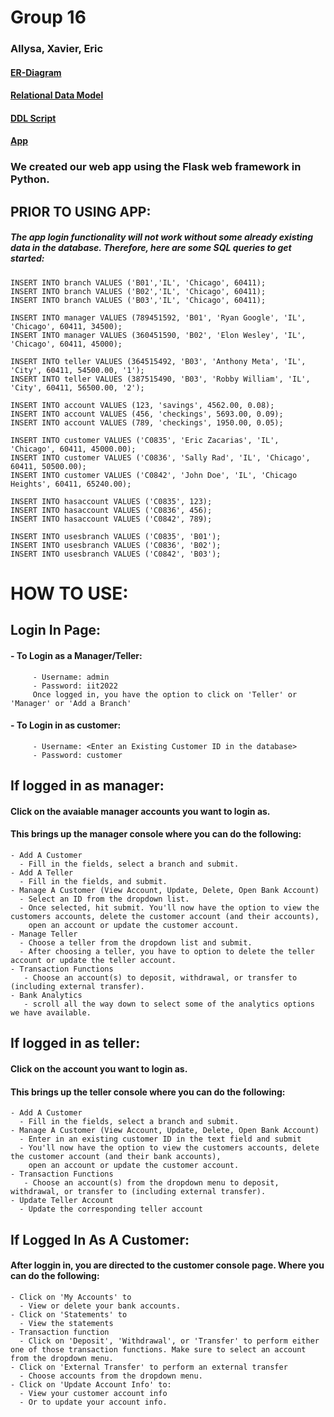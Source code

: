 # Group 16
### Allysa, Xavier, Eric

#### [ER-Diagram](https://github.com/IITTeaching/cs425-f22-group-16/blob/30eee1f99cd71f7d8c14084af92f617b34d6b3c9/ER-Diagram)

#### [Relational Data Model](https://github.com/IITTeaching/cs425-f22-group-16/blob/5b94079072f04ed48ae7a360377b9e095324c9e5/Relational%20Data%20Model&DDL_Script/RDM.drawio.pdf)

#### [DDL Script](https://github.com/IITTeaching/cs425-f22-group-16/blob/5b94079072f04ed48ae7a360377b9e095324c9e5/Relational%20Data%20Model&DDL_Script/Script-3.sql)

#### [App](https://github.com/IITTeaching/cs425-f22-group-16/tree/master/App)

### We created our web app using the Flask web framework in Python.

## PRIOR TO USING APP:
##### The app login functionality will not work without some already existing data in the database. Therefore, here are some SQL queries to get started:
    
    INSERT INTO branch VALUES ('B01','IL', 'Chicago', 60411);
    INSERT INTO branch VALUES ('B02','IL', 'Chicago', 60411);
    INSERT INTO branch VALUES ('B03','IL', 'Chicago', 60411);
    
    INSERT INTO manager VALUES (789451592, 'B01', 'Ryan Google', 'IL', 'Chicago', 60411, 34500);
    INSERT INTO manager VALUES (360451590, 'B02', 'Elon Wesley', 'IL', 'Chicago', 60411, 45000);
    
    INSERT INTO teller VALUES (364515492, 'B03', 'Anthony Meta', 'IL', 'City', 60411, 54500.00, '1');
    INSERT INTO teller VALUES (387515490, 'B03', 'Robby William', 'IL', 'City', 60411, 56500.00, '2');
    
    INSERT INTO account VALUES (123, 'savings', 4562.00, 0.08);
    INSERT INTO account VALUES (456, 'checkings', 5693.00, 0.09);
    INSERT INTO account VALUES (789, 'checkings', 1950.00, 0.05);
    
    INSERT INTO customer VALUES ('C0835', 'Eric Zacarias', 'IL', 'Chicago', 60411, 45000.00);
    INSERT INTO customer VALUES ('C0836', 'Sally Rad', 'IL', 'Chicago', 60411, 50500.00);
    INSERT INTO customer VALUES ('C0842', 'John Doe', 'IL', 'Chicago Heights', 60411, 65240.00);
    
    INSERT INTO hasaccount VALUES ('C0835', 123);
    INSERT INTO hasaccount VALUES ('C0836', 456);
    INSERT INTO hasaccount VALUES ('C0842', 789);
    
    INSERT INTO usesbranch VALUES ('C0835', 'B01');
    INSERT INTO usesbranch VALUES ('C0836', 'B02');
    INSERT INTO usesbranch VALUES ('C0842', 'B03');
    
# HOW TO USE:
## Login In Page:
  #### - To Login as a Manager/Teller: 
         - Username: admin
         - Password: iit2022
         Once logged in, you have the option to click on 'Teller' or 'Manager' or 'Add a Branch'
  #### - To Login in as customer:
         - Username: <Enter an Existing Customer ID in the database>
         - Password: customer
## If logged in as manager:
  #### Click on the avaiable manager accounts you want to login as.
  #### This brings up the manager console where you can do the following:
    - Add A Customer
      - Fill in the fields, select a branch and submit.
    - Add A Teller
      - Fill in the fields, and submit.
    - Manage A Customer (View Account, Update, Delete, Open Bank Account)
      - Select an ID from the dropdown list.
      - Once selected, hit submit. You'll now have the option to view the customers accounts, delete the customer account (and their accounts),
        open an account or update the customer account.
    - Manage Teller
      - Choose a teller from the dropdown list and submit.
      - After choosing a teller, you have to option to delete the teller account or update the teller account.
    - Transaction Functions
       - Choose an account(s) to deposit, withdrawal, or transfer to (including external transfer).
    - Bank Analytics
       - scroll all the way down to select some of the analytics options we have available.

## If logged in as teller:
  #### Click on the account you want to login as.
  #### This brings up the teller console where you can do the following:
    - Add A Customer
      - Fill in the fields, select a branch and submit.
    - Manage A Customer (View Account, Update, Delete, Open Bank Account)
      - Enter in an existing customer ID in the text field and submit
      - You'll now have the option to view the customers accounts, delete the customer account (and their bank accounts),
        open an account or update the customer account.
    - Transaction Functions
       - Choose an account(s) from the dropdown menu to deposit, withdrawal, or transfer to (including external transfer).
    - Update Teller Account
      - Update the corresponding teller account
 
## If Logged In As A Customer:
  #### After loggin in, you are directed to the customer console page. Where you can do the following:
    - Click on 'My Accounts' to
      - View or delete your bank accounts.
    - Click on 'Statements' to
      - View the statements
    - Transaction function
      - Click on 'Deposit', 'Withdrawal', or 'Transfer' to perform either one of those transaction functions. Make sure to select an account from the dropdown menu.
    - Click on 'External Transfer' to perform an external transfer
      - Choose accounts from the dropdown menu.
    - Click on 'Update Account Info' to:
      - View your customer account info
      - Or to update your account info.
      
